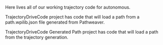 Here lives all of our working trajectory code for autonomous.

TrajectoryDriveCode project has code that will load a path from a path.wpilib.json file generated from Pathweaver.


TrajectoryDriveCode Generated Path project has code that will load a path from the trajectory generation.
